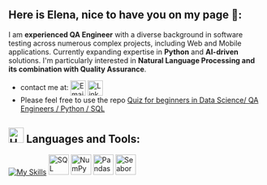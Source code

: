## Here is Elena, nice to have you on my page 🤗:
I am **experienced QA Engineer** with a diverse background in software testing across numerous complex projects, including Web and Mobile applications. Currently expanding expertise in **Python** and **AI-driven** solutions. I'm particularly interested in **Natural Language Processing and its combination with Quality Assurance**.

- contact me at:
<a href="mailto:elena.e.gav@gmail.com" title="Email"><img alt="Email" src="https://img.shields.io/badge/Gmail-D14836?style=for-the-badge&logo=gmail&logoColor=white" height="30" align="center"/></a>
<a href="https://www.linkedin.com/in/elena-e-gavrilova/"><img  alt="LinkedIn" title="LinkedIn" src="https://img.shields.io/static/v1?message=LinkedIn&logo=linkedin&label=&color=0077B5&logoColor=white&labelColor=&style=for-the-badge" height="30" align="center" /></a>
- Please feel free to use the repo [Quiz for beginners in Data Science/ QA Engineers / Python / SQL](https://github.com/gavrie01/quiz_json)

## <img src="https://raw.githubusercontent.com/Tarikul-Islam-Anik/Animated-Fluent-Emojis/master/Emojis/Objects/Hammer%20and%20Wrench.png" alt="Hammer and Wrench" width="30" height="30" /> **Languages and Tools:**  
[![My Skills](https://skillicons.dev/icons?i=html,css,mongodb,firebase,vscode,postman,pytorch,seaborn,matplotlib,plotly&perline=13)](#) 
<img src="https://cdn.jsdelivr.net/gh/devicons/devicon/icons/mysql/mysql-original-wordmark.svg" title="SQL" alt="SQL" width="40" height="40"/> 
<img src="https://cdn.jsdelivr.net/gh/devicons/devicon/icons/numpy/numpy-original.svg" title="NumPy" alt="NumPy" width="40" height="40"/>
<img src="https://cdn.jsdelivr.net/gh/devicons/devicon/icons/pandas/pandas-original.svg" title="Pandas" alt="Pandas" width="40" height="40"/>
<img src="https://cdn.jsdelivr.net/gh/devicons/devicon/icons/pandas/seaborn-original.svg" title="Seaborn" alt="Seaborn" width="40" height="40"/>
